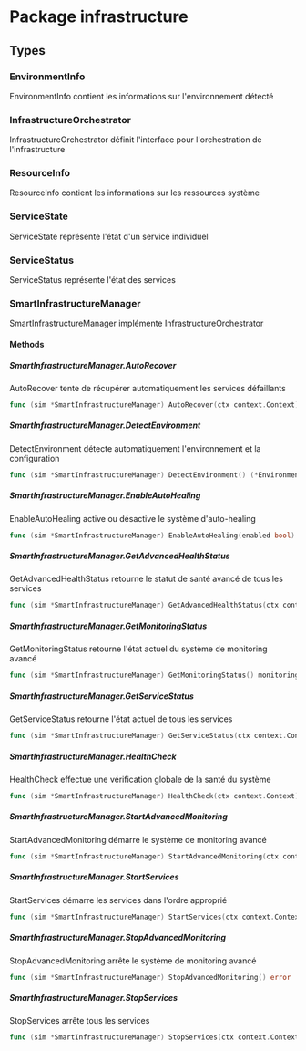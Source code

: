 # Package infrastructure

## Types

### EnvironmentInfo

EnvironmentInfo contient les informations sur l'environnement détecté


### InfrastructureOrchestrator

InfrastructureOrchestrator définit l'interface pour l'orchestration de l'infrastructure


### ResourceInfo

ResourceInfo contient les informations sur les ressources système


### ServiceState

ServiceState représente l'état d'un service individuel


### ServiceStatus

ServiceStatus représente l'état des services


### SmartInfrastructureManager

SmartInfrastructureManager implémente InfrastructureOrchestrator


#### Methods

##### SmartInfrastructureManager.AutoRecover

AutoRecover tente de récupérer automatiquement les services défaillants


```go
func (sim *SmartInfrastructureManager) AutoRecover(ctx context.Context) error
```

##### SmartInfrastructureManager.DetectEnvironment

DetectEnvironment détecte automatiquement l'environnement et la configuration


```go
func (sim *SmartInfrastructureManager) DetectEnvironment() (*EnvironmentInfo, error)
```

##### SmartInfrastructureManager.EnableAutoHealing

EnableAutoHealing active ou désactive le système d'auto-healing


```go
func (sim *SmartInfrastructureManager) EnableAutoHealing(enabled bool) error
```

##### SmartInfrastructureManager.GetAdvancedHealthStatus

GetAdvancedHealthStatus retourne le statut de santé avancé de tous les services


```go
func (sim *SmartInfrastructureManager) GetAdvancedHealthStatus(ctx context.Context) (map[string]monitoring.ServiceHealthStatus, error)
```

##### SmartInfrastructureManager.GetMonitoringStatus

GetMonitoringStatus retourne l'état actuel du système de monitoring avancé


```go
func (sim *SmartInfrastructureManager) GetMonitoringStatus() monitoring.MonitoringStatus
```

##### SmartInfrastructureManager.GetServiceStatus

GetServiceStatus retourne l'état actuel de tous les services


```go
func (sim *SmartInfrastructureManager) GetServiceStatus(ctx context.Context) (ServiceStatus, error)
```

##### SmartInfrastructureManager.HealthCheck

HealthCheck effectue une vérification globale de la santé du système


```go
func (sim *SmartInfrastructureManager) HealthCheck(ctx context.Context) error
```

##### SmartInfrastructureManager.StartAdvancedMonitoring

StartAdvancedMonitoring démarre le système de monitoring avancé


```go
func (sim *SmartInfrastructureManager) StartAdvancedMonitoring(ctx context.Context) error
```

##### SmartInfrastructureManager.StartServices

StartServices démarre les services dans l'ordre approprié


```go
func (sim *SmartInfrastructureManager) StartServices(ctx context.Context) error
```

##### SmartInfrastructureManager.StopAdvancedMonitoring

StopAdvancedMonitoring arrête le système de monitoring avancé


```go
func (sim *SmartInfrastructureManager) StopAdvancedMonitoring() error
```

##### SmartInfrastructureManager.StopServices

StopServices arrête tous les services


```go
func (sim *SmartInfrastructureManager) StopServices(ctx context.Context) error
```

